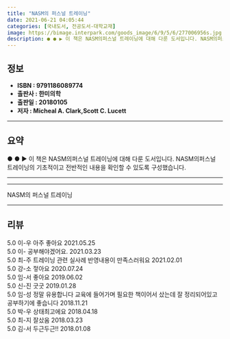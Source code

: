 ```yaml
---
title: "NASM의 퍼스널 트레이닝"
date: 2021-06-21 04:05:44
categories: [국내도서, 전공도서-대학교재]
image: https://bimage.interpark.com/goods_image/6/9/5/6/277006956s.jpg
description: ● ● ▶ 이 책은 NASM의퍼스널 트레이닝에 대해 다룬 도서입니다. NASM의퍼스널 트레이닝의 기초적이고 전반적인 내용을 확인할 수 있도록 구성했습니다.
---
```


## **정보**

- **ISBN : 9791186089774**
- **출판사 : 한미의학**
- **출판일 : 20180105**
- **저자 : Micheal A. Clark,Scott C. Lucett**

------



## **요약**

●  ●  ▶ 이 책은 NASM의퍼스널 트레이닝에 대해 다룬 도서입니다. NASM의퍼스널 트레이닝의 기초적이고 전반적인 내용을 확인할 수 있도록 구성했습니다.

------



------


NASM의 퍼스널 트레이닝 

------


## **리뷰** 

5.0 이-우 아주 좋아요 2021.05.25 <br/>5.0 이- 공부해야겠어요.  2021.03.23 <br/>5.0 최-주 트레이닝 관련 실사례 반영내용이 만족스러워요 2021.02.01 <br/>5.0 강-소 젛아요 2020.07.24 <br/>5.0 임-서 좋아요 2019.06.02 <br/>5.0 신-진 굿굿  2019.01.28 <br/>5.0 임-성 정말 유용합니다 교육에 들어가며 필요한 책이어서 샀는데 잘 정리되어있고 공부하기에 좋습니다  2018.11.21 <br/>5.0 박-우 상태최고에요 2018.04.18 <br/>5.0 최-지 잘샀움 2018.03.23 <br/>5.0 김-서 두근두근!! 2018.01.08 <br/>